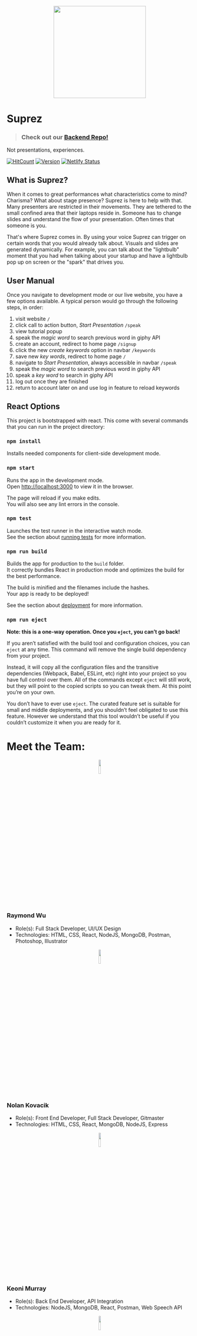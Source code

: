 <p align="center">
    <img src="https://i.imgur.com/LBj9G8k.png" width = "250" />
</p>

# Suprez
> ### Check out our [Backend Repo!](https://github.com/noltron000/SPD-1-3_suprez-backend)
Not presentations, experiences.

[![HitCount](http://hits.dwyl.io/Suprez/https://github.com/noltron000/SPD-1-3_suprez-frontend.svg)](http://hits.dwyl.io/Suprez/https://github.com/noltron000/SPD-1-3_suprez-frontend)
[![Version](https://img.shields.io/badge/Version-1.0.0-blue.svg)](https://shields.io/#your-badge)
[![Netlify Status](https://api.netlify.com/api/v1/badges/2c3e9440-e917-4504-9d7a-a2e3f3f0ccd4/deploy-status)](https://app.netlify.com/sites/suprez/deploys)

## What is Suprez?
When it comes to great performances what characteristics come to mind? Charisma? What about stage presence? Suprez is here to help with that. Many presenters are restricted in their movements. They are tethered to the small confined area that their laptops reside in. Someone has to change slides and understand the flow of your presentation. Often times that someone is you. 

That's where Suprez comes in. By using your voice Suprez can trigger on certain words that you would already talk about. Visuals and slides are generated dynamically. For example, you can talk about the "lightbulb" moment that you had when talking about your startup and have a lightbulb pop up on screen or the "spark" that drives you.

## User Manual
Once you navigate to development mode or our live website, you have a few options available. A typical person would go through the following steps, in order:
1. visit website `/`
1. click call to action button, *Start Presentation* `/speak`
1. view tutorial popup
1. speak the *magic word* to search previous word in giphy API
1. create an account, redirect to home page `/signup`
1. click the new *create keywords* option in navbar `/keywords`
1. save new *key words*, redirect to home page `/`
1. navigate to *Start Presentation*, always accessible in navbar `/speak`
1. speak the *magic word* to search previous word in giphy API
1. speak a *key word* to search in giphy API
1. log out once they are finished
1. return to account later on and use log in feature to reload keywords

## React Options
This project is bootstrapped with react. This come with several commands that you can run in the project directory:

### `npm install`
Installs needed components for client-side development mode.

### `npm start`
Runs the app in the development mode.<br>
Open [http://localhost:3000](http://localhost:3000) to view it in the browser.

The page will reload if you make edits.<br>
You will also see any lint errors in the console.

### `npm test`
Launches the test runner in the interactive watch mode.<br>
See the section about [running tests](https://facebook.github.io/create-react-app/docs/running-tests) for more information.

### `npm run build`
Builds the app for production to the `build` folder.<br>
It correctly bundles React in production mode and optimizes the build for the best performance.

The build is minified and the filenames include the hashes.<br>
Your app is ready to be deployed!

See the section about [deployment](https://facebook.github.io/create-react-app/docs/deployment) for more information.

### `npm run eject`
**Note: this is a one-way operation. Once you `eject`, you can’t go back!**

If you aren’t satisfied with the build tool and configuration choices, you can `eject` at any time. This command will remove the single build dependency from your project.

Instead, it will copy all the configuration files and the transitive dependencies (Webpack, Babel, ESLint, etc) right into your project so you have full control over them. All of the commands except `eject` will still work, but they will point to the copied scripts so you can tweak them. At this point you’re on your own.

You don’t have to ever use `eject`. The curated feature set is suitable for small and middle deployments, and you shouldn’t feel obligated to use this feature. However we understand that this tool wouldn’t be useful if you couldn’t customize it when you are ready for it.

# Meet the Team:
<p align="center">
    <img src="https://i.imgur.com/tLDhiES.jpg" width = 10% style="border-radius:50%" />
</p>

### Raymond Wu
  - Role(s): Full Stack Developer, UI/UX Design
  - Technologies: HTML, CSS, React, NodeJS, MongoDB, Postman, Photoshop, Illustrator

<p align="center">
    <img src="https://i.imgur.com/amM5Snh.jpg" width = 10% style="border-radius:50%" />
</p>

### Nolan Kovacik
  - Role(s): Front End Developer, Full Stack Developer, Gitmaster
  - Technologies: HTML, CSS, React, MongoDB, NodeJS, Express

<p align="center">
    <img src="https://i.imgur.com/M0GZNxu.jpg" width = 10% style="border-radius:50%" />
</p>

### Keoni Murray
  - Role(s): Back End Developer, API Integration
  - Technologies: NodeJS, MongoDB, React, Postman, Web Speech API

<p align="center">
    <img src="https://i.imgur.com/lexUEaK.jpg" width = 10% style="border-radius:50%" />
</p>

### KJ Wilson
  - Role(s): Back End Developer, Ideator
  - Technologies: NodeJS, Express, MongoDB

### Todos

 - Write MORE Tests
 - Object detection around speaker

License
----

MIT


**Free Software, Hell Yeah!**
